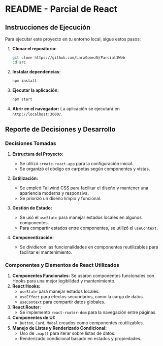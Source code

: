 # README - Parcial de React

## Instrucciones de Ejecución

Para ejecutar este proyecto en tu entorno local, sigue estos pasos:

1. **Clonar el repositorio:**

   ```sh
   git clone https://github.com/LaraGomezN/Parcial1Web
   cd src
   ```

2. **Instalar dependencias:**

   ```sh
   npm install
   ```

3. **Ejecutar la aplicación:**

   ```sh
   npm start
   ```

4. **Abrir en el navegador:** La aplicación se ejecutará en `http://localhost:3000/`.

## Reporte de Decisiones y Desarrollo

### Decisiones Tomadas

1. **Estructura del Proyecto:**

   - Se utilizó `create-react-app` para la configuración inicial.
   - Se organizó el código en carpetas según componentes y vistas.

2. **Estilización:**

   - Se empleó Tailwind CSS para facilitar el diseño y mantener una apariencia moderna y responsiva.
   - Se priorizó un diseño limpio y funcional.

3. **Gestión de Estado:**

   - Se usó el `useState` para manejar estados locales en algunos componentes.
   - Para compartir estados entre componentes, se utilizó el `useContext`.

4. **Componentización:**

   - Se dividieron las funcionalidades en componentes reutilizables para facilitar el mantenimiento.

### Componentes y Elementos de React Utilizados

1. **Componentes Funcionales:** Se usaron componentes funcionales con Hooks para una mejor legibilidad y mantenimiento.
2. **React Hooks:**
   - `useState` para manejar estados locales.
   - `useEffect` para efectos secundarios, como la carga de datos.
   - `useContext` para compartir datos globales.
3. **React Router:**
   - Se implementó `react-router-dom` para la navegación entre páginas.
4. **Componentes de UI:**
   - `Button`, `Card`, `Modal` creados como componentes reutilizables.
5. **Manejo de Listas y Renderizado Condicional:**
   - Uso de `.map()` para iterar sobre listas de datos.
   - Renderizado condicional basado en estados y propiedades.


